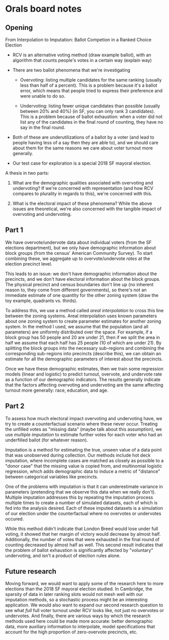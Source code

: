 # Orals board notes

## Opening

From Interpolation to Imputation: Ballot Competion in a Ranked Choice Election

- RCV is an alternative voting method (draw example ballot), with an algorithm that counts people's votes in a certain way (explain way)

- There are two ballot phenomena that we're investigating

  + Overvoting: listing multiple candidates for the same ranking (usually less than half of a percent). This is a problem because it's a ballot error, which means that people tried to express their preference and were unable to do so.
  
  + Undervoting: listing fewer unique candidates than possible (usually between 20% and 40%) (in SF, you can only rank 3 candidates). This is a problem because of ballot exhaustion: when a voter did not list any of the candidates in the final round of counting, they have no say in the final round.

- Both of these are underutilizations of a ballot by a voter (and lead to people having less of a say then they are able to), and we should care about them for the same reasons we care about voter turnout more generally.

- Our test case for exploration is a special 2018 SF mayoral election.

A thesis in two parts:

1. What are the demographic qualities associated with overvoting and undervoting? If we're concerned with representation (and how RCV compares to plurality in regards to this), we're concerned with this.

2. What is the electoral impact of these phenomena? While the above issues are theoretical, we're also concerned with the tangible impact of overvoting and undervoting.

## Part 1

We have overvote/undervote data about individual voters (from the SF elections department), but we only have demographic information about block groups (from the census' American Community Survey). To start combining these, we aggregate up to overvote/undervote *rates* at the election precinct level.

This leads to an issue: we don't have demographic information about the precincts, and we don't have electoral information about the block groups. The physical precinct and census boundaries don't line up (no inherent reason to, they come from different governments), so there's not an immediate estimate of one quantity for the other zoning system (draw the toy example, quadrants vs. thirds).

To address this, we use a method called *areal interpolation* to cross this line between the zoning systems. Areal interpolation uses known parameters about one zoning system to create parameter estimates for another zoning system. In the method I used, we assume that the population (and all parameters) are uniformly distributed over the space. For example, if a block group has 50 people and 20 are under 21, then if we split the area in half we assume that each half has 25 people (10 of which are under 21). By splitting the block groups into the necessary sub-regions and combining the corresponding sub-regions into precincts (describe this), we can obtain an estimate for all the demographic parameters of interest about the precincts.

Once we have these demographic estimates, then we train some regression models (linear and logistic) to predict turnout, overvote, and undervote rate as a function of our demographic indicators. The results generally indicate that the factors affecting overvoting and undervoting are the same affecting turnout more generally: race, education, and age. 

## Part 2

To assess how much electoral impact overvoting and undervoting have, we try to create a counterfactual scenario where these never occur. Treating the unfilled votes as "missing data" (maybe talk about this assumption), we use *multiple imputation* to estimate further votes for each voter who had an underfilled ballot (for whatever reason).

Imputation is a method for estimating the true, unseen value of a data point that was unobserved during collection. Our methods include hot deck imputation, where incomplete cases are matched as closely as possible to a "donor case" that the missing value is copied from, and multinomial logistic regression, which adds demographic data to induce a metric of "distance" between categorical variables like precincts.

One of the problems with imputation is that it can underestimate variance in parameters (pretending that we observe this data when we really don't). Multiple imputation addresses this by repeating the imputation process multiple times to create a number of simulated datasets, each of which is fed into the analysis desired. Each of these imputed datasets is a simulation of our election under the counterfactual where no overvotes or undervotes occured.

While this method didn't indicate that London Breed would lose under full voting, it showed that her margin of victory would decrease by almost half. Additionally, the number of votes that were exhausted in the final round of counting decreased by almost half as well. This second result indicates that the problem of ballot exhaustion is significantly affected by "voluntary" undervoting, and isn't a product of election rules alone.

## Future research

Moving forward, we would want to apply some of the research here to more elections than the 2018 SF mayoral election studied. In Cambridge, the sparsity of data in later ranking slots would not mesh well with our imputation methods, so a stochastic process might be an interesting application. We would also want to expand our second research question to see what *full* full voter turnout under RCV looks like, not just no overvotes or undervotes. And finally, there are various ways by which the research methods used here could be made more accurate: better demographic data, more auxiliary information to interpolate, model specifications that account for the high proportion of zero-overvote precincts, etc.
